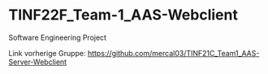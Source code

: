 # TINF22F_Team-1_AAS-Webclient
Software Engineering Project

Link vorherige Gruppe: https://github.com/mercal03/TINF21C_Team1_AAS-Server-Webclient
